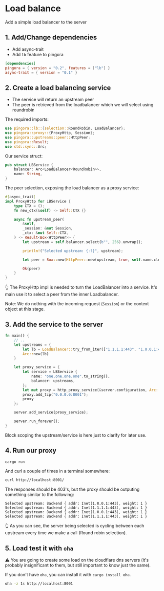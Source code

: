 # Load balance

Add a simple load balancer to the server 

## 1. Add/Change dependencies

- Add async-trait
- Add `lb` feature to pingora

```toml
[dependencies]
pingora = { version = "0.2", features = ["lb"] }
async-trait = { version = "0.1" }
```

## 2. Create a load balancing service

- The service will return an upstream peer
- The peer is retrieved from the loadbalancer which we will select using roundrobin

The required imports:

```rs
use pingora::lb::{selection::RoundRobin, LoadBalancer};
use pingora::proxy::{ProxyHttp, Session};
use pingora::upstreams::peer::HttpPeer;
use pingora::Result;
use std::sync::Arc;
```

Our service struct:

```rs
pub struct LBService {
    balancer: Arc<LoadBalancer<RoundRobin>>,
    name: String,
}
```

The peer selection, exposing the load balancer as a proxy service:

```rs
#[async_trait]
impl ProxyHttp for LBService {
    type CTX = ();
    fn new_ctx(&self) -> Self::CTX {}

    async fn upstream_peer(
        &self,
        _session: &mut Session,
        _ctx: &mut Self::CTX,
    ) -> Result<Box<HttpPeer>> {
        let upstream = self.balancer.select(b"", 256).unwrap();

        println!("Selected upstream: {:?}", upstream);

        let peer = Box::new(HttpPeer::new(upstream, true, self.name.clone()));

        Ok(peer)
    }
}
```

👆 The ProxyHttp impl is needed to turn the LoadBalancer into a service. It's main use it to select a peer from the inner Loadbalancer.

Note: We do nothing with the incoming request (`Session`) or the context object at this stage.

## 3. Add the service to the server

```rs
fn main() {
    // ..
    let upstreams = {
        let lb = LoadBalancer::try_from_iter(["1.1.1.1:443", "1.0.0.1:443"]).unwrap();
        Arc::new(lb)
    }

    let proxy_service = {
        let service = LBService {
            name: "one.one.one.one".to_string(),
            balancer: upstreams,
        };
        let mut proxy = http_proxy_service(&server.configuration, Arc::new(service));
        proxy.add_tcp("0.0.0.0:8001");
        proxy
    };

    server.add_service(proxy_service);

    server.run_forever();
}
```

Block scoping the upstream/service is here just to clarify for later use.

## 4. Run our proxy

```sh
cargo run 
```

And curl a couple of times in a terminal somewhere:

```sh
curl http://localhost:8001/
```

The responses should be 403's, but the proxy should be outputing something similar to the following:

```
Selected upstream: Backend { addr: Inet(1.0.0.1:443), weight: 1 }
Selected upstream: Backend { addr: Inet(1.1.1.1:443), weight: 1 }
Selected upstream: Backend { addr: Inet(1.0.0.1:443), weight: 1 }
Selected upstream: Backend { addr: Inet(1.1.1.1:443), weight: 1 }
```

👆 As you can see, the server being selected is cycling between each upstream every time we make a call (Round robin selection).

## 5. Load test it with `oha`

⚠ You are going to create some load on the cloudflare dns servers (it's probably insignificant to them, but still important to know just the same).

If you don't have `oha`, you can install it with `cargo install oha`.

```sh
oha -z 1s http://localhost:8001
```
